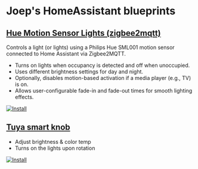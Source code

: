 # Joep's HomeAssistant blueprints

## [Hue Motion Sensor Lights (zigbee2mqtt)](/motion-light.yml)

Controls a light (or lights) using a Philips Hue SML001 motion sensor connected to Home Assistant via Zigbee2MQTT.

- Turns on lights when occupancy is detected and off when unoccupied.
- Uses different brightness settings for day and night.
- Optionally, disables motion-based activation if a media player (e.g., TV) is on.
- Allows user-configurable fade-in and fade-out times for smooth lighting effects.

[![Install](https://my.home-assistant.io/badges/blueprint_import.svg)](https://my.home-assistant.io/redirect/blueprint_import/?blueprint_url=https%3A%2F%2Fgithub.com%2Fjoep-ha-blueprints%2Fblueprints%2Fblob%2Fmain%2Fmotion-light.yml)

## [Tuya smart knob](/tuya-smart-knob.yml)

- Adjust brightness & color temp
- Turns on the lights upon rotation

[![Install](https://my.home-assistant.io/badges/blueprint_import.svg)](https://my.home-assistant.io/redirect/blueprint_import/?blueprint_url=https%3A%2F%2Fgithub.com%2Fjoep-ha-blueprints%2Fblueprints%2Fblob%2Fmain%2Ftuya-smart-light.yml)
